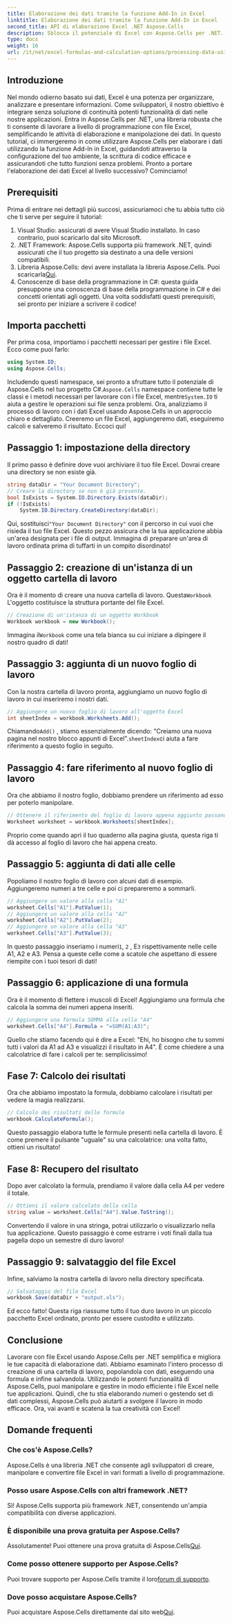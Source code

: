 ```yaml
---
title: Elaborazione dei dati tramite la funzione Add-In in Excel
linktitle: Elaborazione dei dati tramite la funzione Add-In in Excel
second_title: API di elaborazione Excel .NET Aspose.Cells
description: Sblocca il potenziale di Excel con Aspose.Cells per .NET. Scopri passo dopo passo come elaborare i dati utilizzando potenti funzioni di Add-In.
type: docs
weight: 16
url: /it/net/excel-formulas-and-calculation-options/processing-data-using-add-in-function/
---
```

## Introduzione
Nel mondo odierno basato sui dati, Excel è una potenza per organizzare, analizzare e presentare informazioni. Come sviluppatori, il nostro obiettivo è integrare senza soluzione di continuità potenti funzionalità di dati nelle nostre applicazioni. Entra in Aspose.Cells per .NET, una libreria robusta che ti consente di lavorare a livello di programmazione con file Excel, semplificando le attività di elaborazione e manipolazione dei dati. In questo tutorial, ci immergeremo in come utilizzare Aspose.Cells per elaborare i dati utilizzando la funzione Add-In in Excel, guidandoti attraverso la configurazione del tuo ambiente, la scrittura di codice efficace e assicurandoti che tutto funzioni senza problemi. Pronto a portare l'elaborazione dei dati Excel al livello successivo? Cominciamo!
## Prerequisiti
Prima di entrare nei dettagli più succosi, assicuriamoci che tu abbia tutto ciò che ti serve per seguire il tutorial:
1. Visual Studio: assicurati di avere Visual Studio installato. In caso contrario, puoi scaricarlo dal sito Microsoft.
2. .NET Framework: Aspose.Cells supporta più framework .NET, quindi assicurati che il tuo progetto sia destinato a una delle versioni compatibili.
3.  Libreria Aspose.Cells: devi avere installata la libreria Aspose.Cells. Puoi scaricarla[Qui](https://releases.aspose.com/cells/net/).
4. Conoscenze di base della programmazione in C#: questa guida presuppone una conoscenza di base della programmazione in C# e dei concetti orientati agli oggetti.
Una volta soddisfatti questi prerequisiti, sei pronto per iniziare a scrivere il codice!
## Importa pacchetti
Per prima cosa, importiamo i pacchetti necessari per gestire i file Excel. Ecco come puoi farlo:
```csharp
using System.IO;
using Aspose.Cells;
```
 Includendo questi namespace, sei pronto a sfruttare tutto il potenziale di Aspose.Cells nel tuo progetto C#.`Aspose.Cells` namespace contiene tutte le classi e i metodi necessari per lavorare con i file Excel, mentre`System.IO` ti aiuta a gestire le operazioni sui file senza problemi.
Ora, analizziamo il processo di lavoro con i dati Excel usando Aspose.Cells in un approccio chiaro e dettagliato. Creeremo un file Excel, aggiungeremo dati, eseguiremo calcoli e salveremo il risultato. Eccoci qui!
## Passaggio 1: impostazione della directory
Il primo passo è definire dove vuoi archiviare il tuo file Excel. Dovrai creare una directory se non esiste già.
```csharp
string dataDir = "Your Document Directory";
// Creare la directory se non è già presente.
bool IsExists = System.IO.Directory.Exists(dataDir);
if (!IsExists)
    System.IO.Directory.CreateDirectory(dataDir);
```
 Qui, sostituisci`"Your Document Directory"` con il percorso in cui vuoi che risieda il tuo file Excel. Questo pezzo assicura che la tua applicazione abbia un'area designata per i file di output. Immagina di preparare un'area di lavoro ordinata prima di tuffarti in un compito disordinato!
## Passaggio 2: creazione di un'istanza di un oggetto cartella di lavoro
 Ora è il momento di creare una nuova cartella di lavoro. Questa`Workbook` L'oggetto costituisce la struttura portante del file Excel.
```csharp
// Creazione di un'istanza di un oggetto Workbook
Workbook workbook = new Workbook();
```
 Immagina il`Workbook` come una tela bianca su cui iniziare a dipingere il nostro quadro di dati!
## Passaggio 3: aggiunta di un nuovo foglio di lavoro
Con la nostra cartella di lavoro pronta, aggiungiamo un nuovo foglio di lavoro in cui inseriremo i nostri dati.
```csharp
// Aggiungere un nuovo foglio di lavoro all'oggetto Excel
int sheetIndex = workbook.Worksheets.Add();
```
 Chiamando`Add()` , stiamo essenzialmente dicendo: "Creiamo una nuova pagina nel nostro blocco appunti di Excel".`sheetIndex`ci aiuta a fare riferimento a questo foglio in seguito.
## Passaggio 4: fare riferimento al nuovo foglio di lavoro
Ora che abbiamo il nostro foglio, dobbiamo prendere un riferimento ad esso per poterlo manipolare.
```csharp
// Ottenere il riferimento del foglio di lavoro appena aggiunto passando l'indice del suo foglio
Worksheet worksheet = workbook.Worksheets[sheetIndex];
```
Proprio come quando apri il tuo quaderno alla pagina giusta, questa riga ti dà accesso al foglio di lavoro che hai appena creato.
## Passaggio 5: aggiunta di dati alle celle
Popoliamo il nostro foglio di lavoro con alcuni dati di esempio. Aggiungeremo numeri a tre celle e poi ci prepareremo a sommarli.
```csharp
// Aggiungere un valore alla cella "A1"
worksheet.Cells["A1"].PutValue(1);
// Aggiungere un valore alla cella "A2"
worksheet.Cells["A2"].PutValue(2);
// Aggiungere un valore alla cella "A3"
worksheet.Cells["A3"].PutValue(3);
```
 In questo passaggio inseriamo i numeri`1`, `2` , E`3` rispettivamente nelle celle A1, A2 e A3. Pensa a queste celle come a scatole che aspettano di essere riempite con i tuoi tesori di dati!
## Passaggio 6: applicazione di una formula
Ora è il momento di flettere i muscoli di Excel! Aggiungiamo una formula che calcola la somma dei numeri appena inseriti.
```csharp
// Aggiungere una formula SOMMA alla cella "A4"
worksheet.Cells["A4"].Formula = "=SUM(A1:A3)";
```
Quello che stiamo facendo qui è dire a Excel: "Ehi, ho bisogno che tu sommi tutti i valori da A1 ad A3 e visualizzi il risultato in A4". È come chiedere a una calcolatrice di fare i calcoli per te: semplicissimo!
## Fase 7: Calcolo dei risultati
Ora che abbiamo impostato la formula, dobbiamo calcolare i risultati per vedere la magia realizzarsi.
```csharp
// Calcolo dei risultati delle formule
workbook.CalculateFormula();
```
Questo passaggio elabora tutte le formule presenti nella cartella di lavoro. È come premere il pulsante "uguale" su una calcolatrice: una volta fatto, ottieni un risultato!
## Fase 8: Recupero del risultato
Dopo aver calcolato la formula, prendiamo il valore dalla cella A4 per vedere il totale.
```csharp
// Ottieni il valore calcolato della cella
string value = worksheet.Cells["A4"].Value.ToString();
```
Convertendo il valore in una stringa, potrai utilizzarlo o visualizzarlo nella tua applicazione. Questo passaggio è come estrarre i voti finali dalla tua pagella dopo un semestre di duro lavoro!
## Passaggio 9: salvataggio del file Excel
Infine, salviamo la nostra cartella di lavoro nella directory specificata.
```csharp
// Salvataggio del file Excel
workbook.Save(dataDir + "output.xls");
```
Ed ecco fatto! Questa riga riassume tutto il tuo duro lavoro in un piccolo pacchetto Excel ordinato, pronto per essere custodito e utilizzato.
## Conclusione
Lavorare con file Excel usando Aspose.Cells per .NET semplifica e migliora le tue capacità di elaborazione dati. Abbiamo esaminato l'intero processo di creazione di una cartella di lavoro, popolandola con dati, eseguendo una formula e infine salvandola. Utilizzando le potenti funzionalità di Aspose.Cells, puoi manipolare e gestire in modo efficiente i file Excel nelle tue applicazioni. Quindi, che tu stia elaborando numeri o gestendo set di dati complessi, Aspose.Cells può aiutarti a svolgere il lavoro in modo efficace. Ora, vai avanti e scatena la tua creatività con Excel!
## Domande frequenti
### Che cos'è Aspose.Cells?
Aspose.Cells è una libreria .NET che consente agli sviluppatori di creare, manipolare e convertire file Excel in vari formati a livello di programmazione.
### Posso usare Aspose.Cells con altri framework .NET?
Sì! Aspose.Cells supporta più framework .NET, consentendo un'ampia compatibilità con diverse applicazioni.
### È disponibile una prova gratuita per Aspose.Cells?
 Assolutamente! Puoi ottenere una prova gratuita di Aspose.Cells[Qui](https://releases.aspose.com/).
### Come posso ottenere supporto per Aspose.Cells?
 Puoi trovare supporto per Aspose.Cells tramite il loro[forum di supporto](https://forum.aspose.com/c/cells/9).
### Dove posso acquistare Aspose.Cells?
Puoi acquistare Aspose.Cells direttamente dal sito web[Qui](https://purchase.aspose.com/buy).